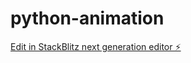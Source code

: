 # python-animation

[Edit in StackBlitz next generation editor ⚡️](https://stackblitz.com/~/github.com/dinavinter/python-animation)